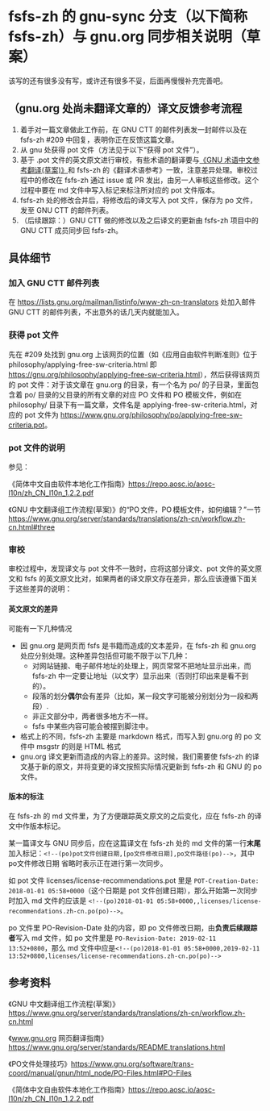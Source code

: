 #  fsfs-zh 的 gnu-sync 分支（以下简称 fsfs-zh）与 gnu.org 同步相关说明（草案）
该写的还有很多没有写，或许还有很多不妥，后面再慢慢补充完善吧。
##  （gnu.org 处尚未翻译文章的）译文反馈参考流程
1. 着手对一篇文章做此工作前，在 GNU CTT 的邮件列表发一封邮件以及在 fsfs-zh #209 中回复，表明你正在反馈这篇文章。
2. 从 gnu 处获得 pot 文件（方法见于以下“获得 pot 文件”）。
3. 基于 .pot 文件的英文原文进行审校，有些术语的翻译要与[《GNU 术语中文参考翻译(草案)》](https://www.gnu.org/server/standards/translations/zh-cn/dict.zh-cn.html)和 fsfs-zh 的《翻译术语参考》一致，注意差异处理。审校过程中的修改在 fsfs-zh 通过 issue 或 PR 发出，由另一人审核这些修改。这个过程中要在 md 文件中写入标记来标注所对应的 pot 文件版本。
4. fsfs-zh 处的修改合并后，将修改后的译文写入 pot 文件，保存为 po 文件，发至 GNU CTT 的邮件列表。
5. （后续跟踪：）GNU CTT 做的修改以及之后译文的更新由 fsfs-zh 项目中的 GNU CTT 成员同步回 fsfs-zh。
## 具体细节
### 加入 GNU CTT 邮件列表
在 <https://lists.gnu.org/mailman/listinfo/www-zh-cn-translators> 处加入邮件 GNU CTT 的邮件列表，不出意外的话几天内就能加入。
### 获得 pot 文件
先在 #209 处找到 gnu.org 上该网页的位置（如《应用自由软件判断准则》位于 philosophy/applying-free-sw-criteria.html 即 <https://gnu.org/philosophy/applying-free-sw-criteria.html>），然后获得该网页的 pot 文件：对于该文章在 gnu.org 的目录，有一个名为 po/ 的子目录，里面包含着 po/ 目录的父目录的所有文章的对应 PO 文件和 PO 模板文件，例如在 philosophy/ 目录下有一篇文章，文件名是 applying-free-sw-criteria.html，对应的 pot 文件为 <https://www.gnu.org/philosophy/po/applying-free-sw-criteria.pot>。
### pot 文件的说明
参见： 

《简体中文自由软件本地化工作指南》<https://repo.aosc.io/aosc-l10n/zh_CN_l10n_1.2.2.pdf>

《GNU 中文翻译组工作流程(草案)》的“PO 文件，PO 模板文件，如何编辑？”一节 <https://www.gnu.org/server/standards/translations/zh-cn/workflow.zh-cn.html#three>
<!--<https://www.gnu.org/server/standards/README.translations.html#tools>-->
### 审校
审校过程中，发现译文与 pot 文件不一致时，应将这部分译文、pot 文件的英文原文和 fsfs 的英文原文比对，如果两者的译文原文存在差异，那么应该遵循下面关于这些差异的说明：
#### 英文原文的差异
可能有一下几种情况
- 因 gnu.org 是网页而 fsfs 是书籍而造成的文本差异，在 fsfs-zh 和 gnu.org 处应分别处理。这种差异包括但可能不限于以下几种：
   - 对网站链接、电子邮件地址的处理上，网页常常不把地址显示出来，而 fsfs-zh 中一定要让地址（以文字）显示出来（否则打印出来是看不到的）。
   - 段落的划分**偶尔**会有差异（比如，某一段文字可能被分别划分为一段和两段）.
   - 非正文部分中，两者很多地方不一样。
   - fsfs 中某些内容可能会被摆到脚注中。
- 格式上的不同，fsfs-zh 主要是 markdown 格式，而写入到 gnu.org 的 po 文件中 msgstr 的则是 HTML 格式
- gnu.org 译文更新而造成的内容上的差异。这时候，我们需要使 fsfs-zh 的译文基于新的原文，并将变更的译文按照实际情况更新到 fsfs-zh 和 GNU 的 po 文件。
#### 版本的标注
在 fsfs-zh 的 md 文件里，为了方便跟踪英文原文的之后变化，应在 fsfs-zh 的译文中作版本标记。

某一篇译文与 GNU 同步后，应在这篇译文在 fsfs-zh 处的 md 文件的第一行**末尾**加入标记：`<!--(po)pot文件创建日期,[po文件修改日期],po文件路径(po)-->`，其中 po文件修改日期 省略时表示正在进行第一次同步。

如 pot 文件 licenses/license-recommendations.pot 里是 `POT-Creation-Date: 2018-01-01 05:58+0000`（这个日期是 pot 文件创建日期），那么开始第一次同步时加入 md 文件的应该是 `<!--(po)2018-01-01 05:58+0000,,licenses/license-recommendations.zh-cn.po(po)-->`。

po 文件里 PO-Revision-Date 处的内容，即 po 文件修改日期，由**负责后续跟踪者**写入 md 文件，如 po 文件里是 `PO-Revision-Date: 2019-02-11 13:52+0800`，那么 md 文件中应是`<!--(po)2018-01-01 05:58+0000,2019-02-11 13:52+0800,licenses/license-recommendations.zh-cn.po(po)-->`
## 参考资料
《GNU 中文翻译组工作流程(草案)》 <https://www.gnu.org/server/standards/translations/zh-cn/workflow.zh-cn.html>

《www.gnu.org 网页翻译指南》 <https://www.gnu.org/server/standards/README.translations.html>

《PO文件处理技巧》<https://www.gnu.org/software/trans-coord/manual/gnun/html_node/PO-Files.html#PO-Files>

《简体中文自由软件本地化工作指南》<https://repo.aosc.io/aosc-l10n/zh_CN_l10n_1.2.2.pdf>

